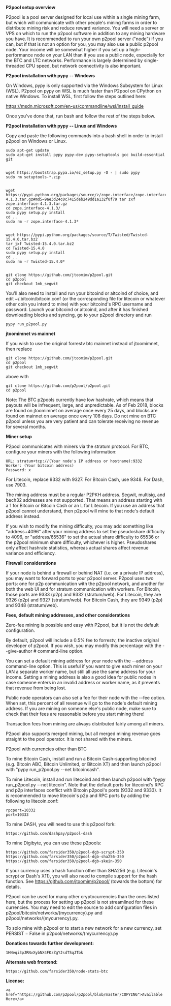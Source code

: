 **P2pool setup overview**


P2pool is a pool server designed for local use within a single mining farm, but which will communicate with other people's mining farms in order to distribute mining risk and reduce reward variance. You will need a server or VPS on which to run the p2pool software in addition to any mining hardware you have. It is recommended to run your own p2pool server ("node") if you can, but if that is not an option for you, you may also use a public p2pool node. Your income will be somewhat higher if you set up a high-performance node on your LAN than if you use a public node, especially for the BTC and LTC networks. Performance is largely determined by single-threaded CPU speed, but network connectivity is also important.


**P2pool installation with pypy -- Windows**


On Windows, pypy is only supported via the Windows Subsystem for Linux (WSL). P2pool on pypy on WSL is much faster than P2pool on
CPython on native Windows. To install WSL, first follow the steps outlined here:


https://msdn.microsoft.com/en-us/commandline/wsl/install_guide


Once you've done that, run bash and follow the rest of the steps below.


**P2pool installation with pypy -- Linux and Windows**


Copy and paste the following commands into a bash shell in order to install p2pool on Windows or Linux.

    sudo apt-get update
    sudo apt-get install pypy pypy-dev pypy-setuptools gcc build-essential git


    wget https://bootstrap.pypa.io/ez_setup.py -O - | sudo pypy
    sudo rm setuptools-*.zip


    wget https://pypi.python.org/packages/source/z/zope.interface/zope.interface-4.1.3.tar.gz#md5=9ae3d24c0c7415deb249dd1a132f0f79 tar zxf zope.interface-4.1.3.tar.gz
    cd zope.interface-4.1.3/
    sudo pypy setup.py install
    cd ..
    sudo rm -r zope.interface-4.1.3*


    wget https://pypi.python.org/packages/source/T/Twisted/Twisted-15.4.0.tar.bz2
    tar jxf Twisted-15.4.0.tar.bz2
    cd Twisted-15.4.0
    sudo pypy setup.py install
    cd ..
    sudo rm -r Twisted-15.4.0*


    git clone https://github.com/jtoomim/p2pool.git
    cd p2pool
    git checkout 1mb_segwit


You'll also need to install and run your bitcoind or altcoind of choice, and edit ~/.bitcoin/bitcoin.conf (or the corresponding file for litecoin or whatever other coin you intend to mine) with your bitcoind's RPC username and password. Launch your bitcoind or altcoind, and after it has finished downloading blocks and syncing, go to your p2pool directory and run


    pypy run_p2pool.py


**jtoomimnet vs mainnet**


If you wish to use the original forrestv btc mainnet instead of jtoomimnet, then replace


    git clone https://github.com/jtoomim/p2pool.git
    cd p2pool
    git checkout 1mb_segwit


above with


    git clone https://github.com/p2pool/p2pool.git
    cd p2pool


Note: The BTC p2pools currently have low hashrate, which means that payouts will be infrequent, large, and unpredictable. As of Feb 2018, blocks are found on jtoomimnet on average once every 25 days, and blocks are found on mainnet on average once every 108 days. Do not mine on BTC p2pool unless you are very patient and can tolerate receiving no revenue for several months.


**Miner setup**


P2pool communicates with miners via the stratum protocol. For BTC, configure your miners with the following information:


    URL: stratum+tcp://(Your node's IP address or hostname):9332
    Worker: (Your bitcoin address)
    Password: x


For Litecoin, replace 9332 with 9327. For Bitcoin Cash, use 9348. For Dash, use 7903.


The mining address must be a regular P2PKH address. Segwit, multisig, and bech32 addresses are not supported. That means an address starting with a 1 for Bitcoin or Bitcoin Cash or an L for Litecoin. If you use an address that p2pool cannot understand, then p2pool will mine to that node's default address instead.


If you wish to modify the mining difficulty, you may add something like "address+4096" after your mining address to set the pseudoshare difficulty to 4096, or "address/65536" to set the actual share difficulty to 65536 or the p2pool minimum share difficulty, whichever is higher. Pseudoshares only affect hashrate statistics, whereas actual shares affect revenue variance and efficiency.


**Firewall considerations**


If your node is behind a firewall or behind NAT (i.e. on a private IP address), you may want to forward ports to your p2pool server. P2pool uses two ports: one for p2p communication with the p2pool network, and another for both the web UI and for stratum communication with workers. For Bitcoin, those ports are 9333 (p2p) and 9332 (stratum/web). For Litecoin, they are 9326 (p2p) and 9327 (stratum/web). For Bitcoin Cash, they are 9349 (p2p) and 9348 (stratum/web).

**Fees, default mining addresses, and other considerations**

Zero-fee mining is possible and easy with P2pool, but it is not the default configuration.

By default, p2pool will include a 0.5% fee to forrestv, the inactive original developer of p2pool. If you wish, you may modify this percentage with the --give-author # command-line option.

You can set a default mining address for your node with the --address command-line option. This is useful if you want to give each miner on your LAN a separate worker name, but still all use the same address for your income. Setting a mining address is also a good idea for public nodes in case someone enters in an invalid address or worker name, as it prevents that revenue from being lost.

Public node operators can also set a fee for their node with the --fee option. When set, this percent of all revenue will go to the node's default mining address. If you are mining on someone else's public node, make sure to check that their fees are reasonable before you start mining there!

Transaction fees from mining are always distributed fairly among all miners.

P2pool also supports merged mining, but all merged mining revenue goes straight to the pool operator. It is not shared with the miners.

P2pool with currencies other than BTC

To mine Bitcoin Cash, install and run a Bitcoin Cash-supporting bitcoind (e.g. Bitcoin ABC, Bitcoin Unlimited, or Bitcoin XT) and then launch p2pool with "pypy run_p2pool.py --net bitcoincash".

To mine Litecoin, install and run litecoind and then launch p2pool with "pypy run_p2pool.py --net litecoin". Note that the default ports for litecoind's RPC and p2p interfaces conflict with Bitcoin p2pool's ports (9332 and 9333). It is recommended to move litecoin's p2p and RPC ports by adding the following to litecoin.conf:

    rpcport=10332
    port=10333

To mine DASH, you will need to use this p2pool fork: 
  
    https://github.com/dashpay/p2pool-dash

To mine Digibyte, you can use these p2pools: 
  
    https://github.com/farsider350/p2pool-dgb-scrypt-350
    https://github.com/farsider350/p2pool-dgb-sha256-350
    https://github.com/farsider350/p2pool-dgb-skein-350

If your currency uses a hash function other than SHA256 (e.g. Litecoin's scrypt or Dash's X11), you will also need to compile support for the hash function. See https://github.com/jtoomim/p2pool/ (towards the bottom) for details.

P2pool can be used for many other cryptocurrencies than the ones listed here, but the process for setting up p2pool is not streamlined for these currencies. You may need to edit the source to add configuration files in p2pool/bitcoin/networks/(mycurrency).py and p2pool/networks/(mycurrency).py.

To solo mine with p2pool or to start a new network for a new currency, set PERSIST = False in p2pool/networks/(mycurrency).py


**Donations towards further development:**

    1HNeqi3pJRNvXybNX4FKzZgYJsdTSqJTbk
    
**Alternate web frontend:**

    https://github.com/farsider350/node-stats-btc
    
**License:**

    <a href="https://github.com/p2pool/p2pool/blob/master/COPYING">Available Here</a>
